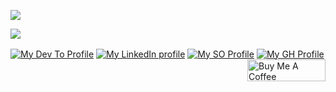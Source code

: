 

[![](https://github-readme-stats.spencer741.vercel.app/api?username=spencer741&count_private=true&show_icons=true&custom_title=Summary&theme=light&title_color=0077b5&icon_color=0077b5)](https://github.com/spencer741)

[![](https://github-readme-stats.spencer741.vercel.app/api/wakatime?username=@spencer741&theme=light&custom_title=Weekly%20development%20breakdown&title_color=0077b5&icon_color=0077b5)](https://wakatime.com/@spencer741)

<p>
<a href="https://dev.to/spencer741" target="_blank"><img align="center" src="https://img.shields.io/badge/DEV.TO-%230A0A0A.svg?&style=for-the-badge&logo=dev-dot-to&logoColor=white" alt="My Dev To Profile" ></a>
<a href="https://linkedin.com/in/spencer-arnold741" target="_blank"><img align="center" src="https://img.shields.io/badge/linkedin%20-%230077B5.svg?&style=for-the-badge&logo=linkedin&logoColor=white" alt="My LinkedIn profile" ></a>
<a href="https://stackoverflow.com/users/3358589/spencer741" target="_blank"><img align="center" src="https://img.shields.io/badge/Stack_Overflow-FE7A16?style=for-the-badge&logo=stack-overflow&logoColor=white" alt="My SO Profile" ></a>
<a href="https://github.com/spencer741" target="_blank"><img align="center" src="https://shields-io-visitor-counter.herokuapp.com/badge?page=spencer741.spencer741&color=0077b5&style=for-the-badge&logo=GitHub&logoColor=FFFFFF" alt="My GH Profile" ></a>
<a href="https://www.buymeacoffee.com/spencer741" target="_blank"><img src="https://cdn.buymeacoffee.com/buttons/v2/default-yellow.png" alt="Buy Me A Coffee" width="125" height="35" align="right" ></a>
</p>
